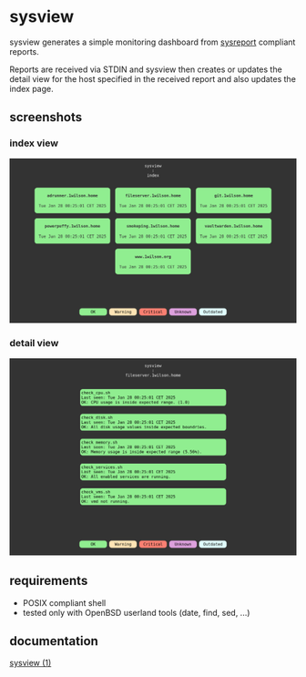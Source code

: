 # sysview

sysview generates a simple monitoring dashboard from
[sysreport](https://github.com/torarg/sysreport) compliant reports.

Reports are received via STDIN and sysview then creates or updates the detail
view for the host specified in the received report and also updates the
index page.

## screenshots
### index view
![index view](screenshots/index.png)

### detail view
![detail view](screenshots/detail.png)

## requirements
- POSIX compliant shell
- tested only with OpenBSD userland tools (date, find, sed, ...)


## documentation
[sysview (1)](docs/sysview.md)
